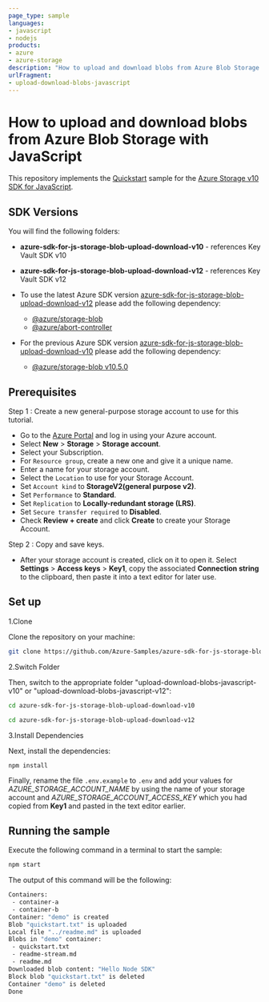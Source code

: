 ```yaml
---
page_type: sample
languages:
- javascript
- nodejs
products:
- azure
- azure-storage
description: "How to upload and download blobs from Azure Blob Storage with JavaScript."
urlFragment:
- upload-download-blobs-javascript
---
```


# How to upload and download blobs from Azure Blob Storage with JavaScript

This repository implements the [Quickstart] sample for the [Azure Storage v10 SDK for JavaScript].

## SDK Versions
You will find the following folders: 
* **azure-sdk-for-js-storage-blob-upload-download-v10** - references Key Vault SDK v10
* **azure-sdk-for-js-storage-blob-upload-download-v12** - references Key Vault SDK v12

* To use the latest Azure SDK version [azure-sdk-for-js-storage-blob-upload-download-v12] please add the following dependency:
  * [@azure/storage-blob]
  * [@azure/abort-controller]
* For the previous Azure SDK version [azure-sdk-for-js-storage-blob-upload-download-v10] please add the following dependency:
  * [@azure/storage-blob v10.5.0]

## Prerequisites
Step 1 : Create a new general-purpose storage account to use for this tutorial. 
 
*  Go to the [Azure Portal] and log in using your Azure account. 
*  Select **New** > **Storage** > **Storage account**. 
*  Select your Subscription. 
*  For `Resource group`, create a new one and give it a unique name. 
*  Enter a name for your storage account.
*  Select the `Location` to use for your Storage Account.
*  Set `Account kind` to **StorageV2(general purpose v2)**.
*  Set `Performance` to **Standard**. 
*  Set `Replication` to **Locally-redundant storage (LRS)**.
*  Set `Secure transfer required` to **Disabled**.
*  Check **Review + create** and click **Create** to create your Storage Account. 
 
Step 2 : Copy and save keys.
 
 * After your storage account is created, click on it to open it. Select **Settings** > **Access keys** > **Key1**, copy the associated **Connection string** to the clipboard, then paste it into a text editor for later use.

## Set up

1.Clone

Clone the repository on your machine:

```bash
git clone https://github.com/Azure-Samples/azure-sdk-for-js-storage-blob-upload-download.git 
```

2.Switch Folder

Then, switch to the appropriate folder "upload-download-blobs-javascript-v10" or "upload-download-blobs-javascript-v12":

```bash
cd azure-sdk-for-js-storage-blob-upload-download-v10
```

```bash
cd azure-sdk-for-js-storage-blob-upload-download-v12
```

3.Install Dependencies

Next, install the dependencies:

    npm install

Finally, rename the file `.env.example` to `.env` and add your values for *AZURE_STORAGE_ACCOUNT_NAME* by using the name of your storage account and *AZURE_STORAGE_ACCOUNT_ACCESS_KEY* which you had copied from **Key1** and pasted in the text editor earlier.


## Running the sample

Execute the following command in a terminal to start the sample:

```bash
npm start
```

The output of this command will be the following:

```bash
Containers:
 - container-a
 - container-b
Container: "demo" is created
Blob "quickstart.txt" is uploaded
Local file "../readme.md" is uploaded
Blobs in "demo" container:
 - quickstart.txt
 - readme-stream.md
 - readme.md
Downloaded blob content: "Hello Node SDK"
Block blob "quickstart.txt" is deleted
Container "demo" is deleted
Done
```

<!-- LINKS --> 
[Quickstart]: http://docs.microsoft.com/azure/storage/blobs/storage-quickstart-blobs-nodejs-v10
[Azure Storage v10 SDK for JavaScript]: https://github.com/Azure/azure-storage-js
[azure-sdk-for-js-storage-blob-upload-download-v12]: https://github.com/Azure-Samples/azure-sdk-for-js-storage-blob-upload-download/tree/master/azure-sdk-for-js-storage-blob-upload-download-v12
[@azure/storage-blob]: https://www.npmjs.com/package/@azure/storage-blob
[@azure/abort-controller]: https://www.npmjs.com/package/@azure/abort-controller
[azure-sdk-for-js-storage-blob-upload-download-v10]: https://github.com/Azure-Samples/azure-sdk-for-js-storage-blob-upload-download/tree/master/azure-sdk-for-js-storage-blob-upload-download-v10
[@azure/storage-blob v10.5.0]: https://www.npmjs.com/package/@azure/storage-blob/v/10.5.0
[Azure Portal]: https://portal.azure.com
